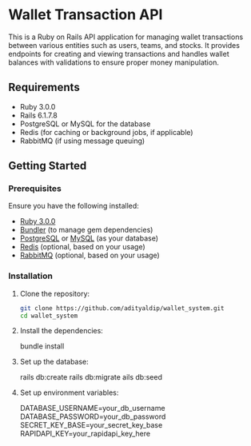 # Wallet Transaction API

This is a Ruby on Rails API application for managing wallet transactions between various entities such as users, teams, and stocks. It provides endpoints for creating and viewing transactions and handles wallet balances with validations to ensure proper money manipulation.

## Requirements

- Ruby 3.0.0
- Rails 6.1.7.8
- PostgreSQL or MySQL for the database
- Redis (for caching or background jobs, if applicable)
- RabbitMQ (if using message queuing)

## Getting Started

### Prerequisites

Ensure you have the following installed:

- [Ruby 3.0.0](https://www.ruby-lang.org/en/documentation/installation/)
- [Bundler](https://bundler.io/) (to manage gem dependencies)
- [PostgreSQL](https://www.postgresql.org/download/) or [MySQL](https://dev.mysql.com/downloads/installer/) (as your database)
- [Redis](https://redis.io/download) (optional, based on your usage)
- [RabbitMQ](https://www.rabbitmq.com/download.html) (optional, based on your usage)

### Installation

1. Clone the repository:

   ```bash
   git clone https://github.com/adityaldip/wallet_system.git
   cd wallet_system

2. Install the dependencies:

    bundle install

3. Set up the database:

    rails db:create
    rails db:migrate
    ails db:seed

4. Set up environment variables:

    DATABASE_USERNAME=your_db_username
    DATABASE_PASSWORD=your_db_password
    SECRET_KEY_BASE=your_secret_key_base
    RAPIDAPI_KEY=your_rapidapi_key_here

